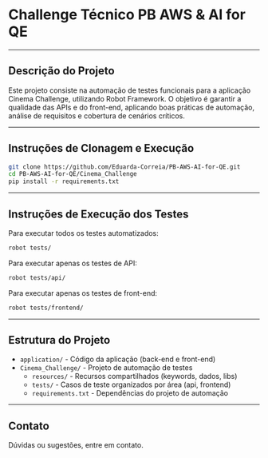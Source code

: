 # Challenge Técnico PB AWS & AI for QE

---

## Descrição do Projeto

Este projeto consiste na automação de testes funcionais para a aplicação Cinema Challenge, utilizando Robot Framework. O objetivo é garantir a qualidade das APIs e do front-end, aplicando boas práticas de automação, análise de requisitos e cobertura de cenários críticos.

---

## Instruções de Clonagem e Execução

```bash
git clone https://github.com/Eduarda-Correia/PB-AWS-AI-for-QE.git
cd PB-AWS-AI-for-QE/Cinema_Challenge
pip install -r requirements.txt
```

---

## Instruções de Execução dos Testes

Para executar todos os testes automatizados:

```bash
robot tests/
```

Para executar apenas os testes de API:

```bash
robot tests/api/
```

Para executar apenas os testes de front-end:

```bash
robot tests/frontend/
```

---

## Estrutura do Projeto

- `application/` - Código da aplicação (back-end e front-end)
- `Cinema_Challenge/` - Projeto de automação de testes
  - `resources/` - Recursos compartilhados (keywords, dados, libs)
  - `tests/` - Casos de teste organizados por área (api, frontend)
  - `requirements.txt` - Dependências do projeto de automação

---

## Contato

Dúvidas ou sugestões, entre em contato.
